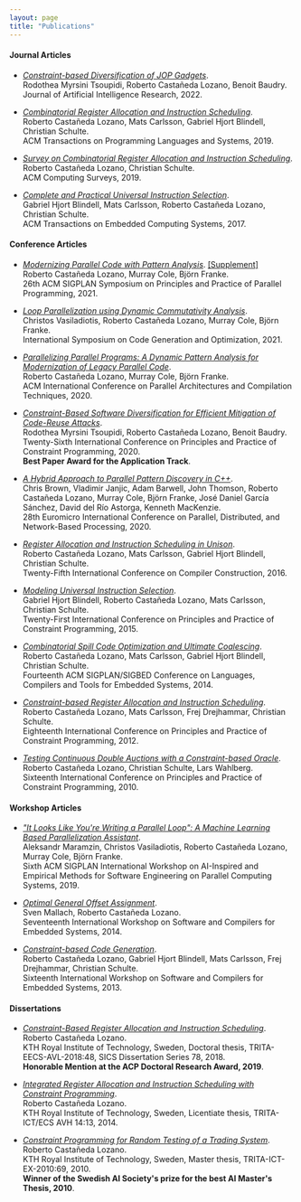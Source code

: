 ```yaml
---
layout: page
title: "Publications"
---
```


#### Journal Articles

- [*Constraint-based Diversification of JOP Gadgets*](https://arxiv.org/pdf/2111.09934).<br />
  Rodothea Myrsini Tsoupidi, Roberto Castañeda Lozano, Benoit Baudry.<br />
  Journal of Artificial Intelligence Research, 2022.

- [*Combinatorial Register Allocation and Instruction Scheduling*](https://arxiv.org/pdf/1804.02452).<br />
  Roberto Castañeda Lozano, Mats Carlsson, Gabriel Hjort Blindell, Christian Schulte.<br />
  ACM Transactions on Programming Languages and Systems, 2019.

- [*Survey on Combinatorial Register Allocation and Instruction Scheduling*](https://arxiv.org/pdf/1409.7628).<br />
  Roberto Castañeda Lozano, Christian Schulte.<br />
  ACM Computing Surveys, 2019.

- [*Complete and Practical Universal Instruction Selection*](/publications/HjortCarlssonEa_TECS_2017.pdf).<br />
  Gabriel Hjort Blindell, Mats Carlsson, Roberto Castañeda Lozano, Christian Schulte.<br />
  ACM Transactions on Embedded Computing Systems, 2017.

#### Conference Articles

- [*Modernizing Parallel Code with Pattern Analysis*](/publications/CastanedaColeEa_PPoPP_2021.pdf). [[Supplement]](/publications/CastanedaColeEa_PPoPP_2021_supplement.pdf)<br />
  Roberto Castañeda Lozano, Murray Cole, Björn Franke.<br />
  26th ACM SIGPLAN Symposium on Principles and Practice of Parallel Programming, 2021.

- [*Loop Parallelization using Dynamic Commutativity Analysis*](/publications/VasiladiotisCastanedaEa_CGO_2021.pdf).<br />
  Christos Vasiladiotis, Roberto Castañeda Lozano, Murray Cole, Björn Franke.<br />
  International Symposium on Code Generation and Optimization, 2021.

- [*Parallelizing Parallel Programs: A Dynamic Pattern Analysis for Modernization of Legacy Parallel Code*](/publications/CastanedaColeEa_PACT_2020.pdf).<br />
  Roberto Castañeda Lozano, Murray Cole, Björn Franke.<br />
  ACM International Conference on Parallel Architectures and Compilation Techniques, 2020.

- [*Constraint-Based Software Diversification for Efficient Mitigation of Code-Reuse Attacks*](/publications/TsoupidiCastanedaEa_CP_2020.pdf).<br />
  Rodothea Myrsini Tsoupidi, Roberto Castañeda Lozano, Benoit Baudry.<br />
  Twenty-Sixth International Conference on Principles and Practice of Constraint Programming, 2020.<br />
  **Best Paper Award for the Application Track**.

- [*A Hybrid Approach to Parallel Pattern Discovery in C++*](/publications/BrownJanjicEa_PDP_2020.pdf).<br />
  Chris Brown, Vladimir Janjic, Adam Barwell, John Thomson, Roberto Castañeda Lozano, Murray Cole, Björn Franke, José Daniel García Sánchez, David del Río Astorga, Kenneth MacKenzie.<br />
  28th Euromicro International Conference on Parallel, Distributed, and Network-Based Processing, 2020.

- [*Register Allocation and Instruction Scheduling in Unison*](/publications/CastanedaCarlssonEa_CC_2016.pdf).<br />
  Roberto Castañeda Lozano, Mats Carlsson, Gabriel Hjort Blindell, Christian Schulte.<br />
  Twenty-Fifth International Conference on Compiler Construction, 2016.

- [*Modeling Universal Instruction Selection*](/publications/HjortCastanedaEa_CP_2015.pdf).<br />
  Gabriel Hjort Blindell, Roberto Castañeda Lozano, Mats Carlsson, Christian Schulte.<br />
  Twenty-First International Conference on Principles and Practice of Constraint Programming, 2015.

- [*Combinatorial Spill Code Optimization and Ultimate Coalescing*](/publications/CastanedaCarlssonEa_LCTES_2014.pdf).<br />
  Roberto Castañeda Lozano, Mats Carlsson, Gabriel Hjort Blindell, Christian Schulte.<br />
  Fourteenth ACM SIGPLAN/SIGBED Conference on Languages, Compilers and Tools for Embedded Systems, 2014.

- [*Constraint-based Register Allocation and Instruction Scheduling*](/publications/CastanedaCarlssonEa_CP_2012.pdf).<br />
  Roberto Castañeda Lozano, Mats Carlsson, Frej Drejhammar, Christian Schulte.<br />
  Eighteenth International Conference on Principles and Practice of Constraint Programming, 2012.

- [*Testing Continuous Double Auctions with a Constraint-based Oracle*](/publications/CastanedaSchulteWahlberg_CP_2010.pdf).<br />
  Roberto Castañeda Lozano, Christian Schulte, Lars Wahlberg.<br />
  Sixteenth International Conference on Principles and Practice of Constraint Programming, 2010.

#### Workshop Articles

- [*"It Looks Like You're Writing a Parallel Loop": A Machine Learning Based Parallelization Assistant*](/publications/MaramzinVasiladiotisEa_AISEPS_2019.pdf).<br />
  Aleksandr Maramzin, Christos Vasiladiotis, Roberto Castañeda Lozano, Murray Cole, Björn Franke.<br />
  Sixth ACM SIGPLAN International Workshop on AI-Inspired and Empirical Methods for Software Engineering on Parallel Computing Systems, 2019.

- [*Optimal General Offset Assignment*](/publications/MallachCastaneda_SCOPES_2014.pdf).<br />
  Sven Mallach, Roberto Castañeda Lozano.<br />
  Seventeenth International Workshop on Software and Compilers for Embedded Systems, 2014.

- [*Constraint-based Code Generation*](/publications/CastanedaHjortEa_MSCOPES_2013.pdf).<br />
  Roberto Castañeda Lozano, Gabriel Hjort Blindell, Mats Carlsson, Frej Drejhammar, Christian Schulte.<br />
  Sixteenth International Workshop on Software and Compilers for Embedded Systems, 2013.

#### Dissertations

- [*Constraint-Based Register Allocation and Instruction Scheduling*](/publications/TRITA-EECS-AVL-2018-48.pdf).<br />
  Roberto Castañeda Lozano.<br />
  KTH Royal Institute of Technology, Sweden, Doctoral thesis, TRITA-EECS-AVL-2018:48, SICS Dissertation Series 78, 2018.<br />
  **Honorable Mention at the ACP Doctoral Research Award, 2019**.

- [*Integrated Register Allocation and Instruction Scheduling with Constraint Programming*](/publications/TRITA-ICT-ECS-AVH-14-13.pdf).<br />
  Roberto Castañeda Lozano.<br />
  KTH Royal Institute of Technology, Sweden, Licentiate thesis, TRITA-ICT/ECS AVH 14:13, 2014.

- [*Constraint Programming for Random Testing of a Trading System*](/publications/TRITA-ICT-EX-2010:69.pdf).<br />
  Roberto Castañeda Lozano.<br />
  KTH Royal Institute of Technology, Sweden, Master thesis, TRITA-ICT-EX-2010:69, 2010.<br />
  **Winner of the Swedish AI Society's prize for the best AI Master's Thesis, 2010**.
